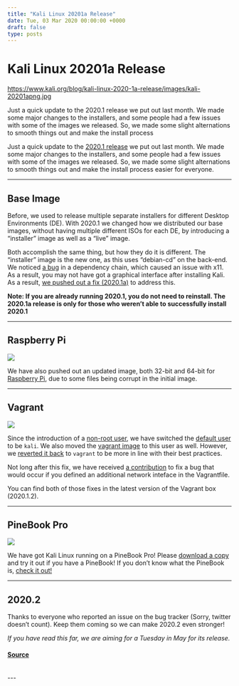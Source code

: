 ```yaml
---
title: "Kali Linux 20201a Release"
date: Tue, 03 Mar 2020 00:00:00 +0000
draft: false
type: posts
---
```

# Kali Linux 20201a Release

https://www.kali.org/blog/kali-linux-2020-1a-release/images/kali-20201apng.jpg



Just a quick update to the 2020.1 release we put out last month. We made some major changes to the installers, and some people had a few issues with some of the images we released. So, we made some slight alternations to smooth things out and make the install process

Just a quick update to the [2020.1 release](https://www.kali.org/blog/kali-linux-2020-1-release/) we put out last month. We made some major changes to the installers, and some people had a few issues with some of the images we released. So, we made some slight alternations to smooth things out and make the install process easier for everyone.

* * *

Base Image
----------

Before, we used to release multiple separate installers for different Desktop Environments (DE). With 2020.1 we changed how we distributed our base images, without having multiple different ISOs for each DE, by introducing a “installer” image as well as a “live” image.

Both accomplish the same thing, but how they do it is different. The “installer” image is the new one, as this uses “debian-cd” on the back-end. We noticed [a bug](https://bugs.kali.org/view.php?id=6053) in a dependency chain, which caused an issue with x11. As a result, you may not have got a graphical interface after installing Kali. As a result, [we pushed out a fix (2020.1a)](https://www.kali.org/get-kali/) to address this.

**Note: If you are already running 2020.1, you do not need to reinstall. The 2020.1a release is only for those who weren’t able to successfully install 2020.1**

* * *

Raspberry Pi
------------

[![](https://www.kali.org/blog/kali-linux-2020-1a-release/images/raspberry-pi.png)](https://www.kali.org/blog/kali-linux-2020-1a-release/images/raspberry-pi.png)

We have also pushed out an updated image, both 32-bit and 64-bit for [Raspberry Pi](https://www.kali.org/get-kali/#kali-arm), due to some files being corrupt in the initial image.

* * *

Vagrant
-------

[![](https://www.kali.org/blog/kali-linux-2020-1a-release/images/VAGRANT_CLOUD.png)](https://www.kali.org/blog/kali-linux-2020-1a-release/images/VAGRANT_CLOUD.png)

Since the introduction of a [non-root user](https://www.kali.org/blog/kali-default-non-root-user/), we have switched the [default user](https://www.kali.org/docs/introduction/default-credentials/) to be `kali`. We also moved the [vagrant image](https://app.vagrantup.com/kalilinux/boxes/rolling) to this user as well. However, we [reverted it back](https://gitlab.com/kalilinux/build-scripts/kali-vagrant/-/issues/1/) to `vagrant` to be more in line with their best practices.

Not long after this fix, we have received [a contribution](https://gitlab.com/kalilinux/build-scripts/kali-vagrant/-/merge_requests/1) to fix a bug that would occur if you defined an additional network inteface in the Vagrantfile.

You can find both of those fixes in the latest version of the Vagrant box (2020.1.2).

* * *

PineBook Pro
------------

[![](https://www.kali.org/blog/kali-linux-2020-1a-release/images/kali-pinebook-pro.png)](https://www.kali.org/blog/kali-linux-2020-1a-release/images/kali-pinebook-pro.png)

We have got Kali Linux running on a PineBook Pro! Please [download a copy](https://www.kali.org/get-kali/#kali-arm) and try it out if you have a PineBook! If you don’t know what the PineBook is, [check it out!](https://www.pine64.org/pinebook-pro/)

* * *

2020.2
------

Thanks to everyone who reported an issue on the bug tracker (Sorry, twitter doesn’t count). Keep them coming so we can make 2020.2 even stronger!

_If you have read this far, we are aiming for a Tuesday in May for its release._

#### [Source](https://www.kali.org/blog/kali-linux-2020-1a-release/)

<br/>
---
